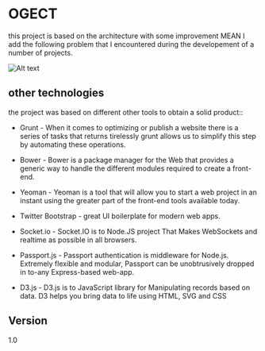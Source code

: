 
OGECT
=========

this project is based on the architecture with some improvement MEAN I add the following problem that I encountered during the developement of a number of projects.


![Alt text](https://assets.digitalocean.com/blog/MEAN_Blog/mean_small_vertical.png "Optional title")


other technologies
-----------

the project was based on different other tools to obtain a solid product::

* Grunt - When it comes to optimizing or publish a website there is a series of tasks that returns tirelessly grunt allows us to simplify this step by automating these operations.

* Bower - Bower is a package manager for the Web that provides a generic way to handle the different modules required to create a front-end.
* Yeoman - Yeoman is a tool that will allow you to start a web project in an instant using the greater part of the front-end tools available today.

* Twitter Bootstrap - great UI boilerplate for modern web apps.

* Socket.io - Socket.IO is to Node.JS project That Makes WebSockets and realtime as possible in all browsers.

* Passport.js - Passport authentication is middleware for Node.js. Extremely flexible and modular, Passport can be unobtrusively dropped in to-any Express-based web-app.

* D3.js - D3.js is to JavaScript library for Manipulating records based on data. D3 helps you bring data to life using HTML, SVG and CSS

Version 
----
1.0
